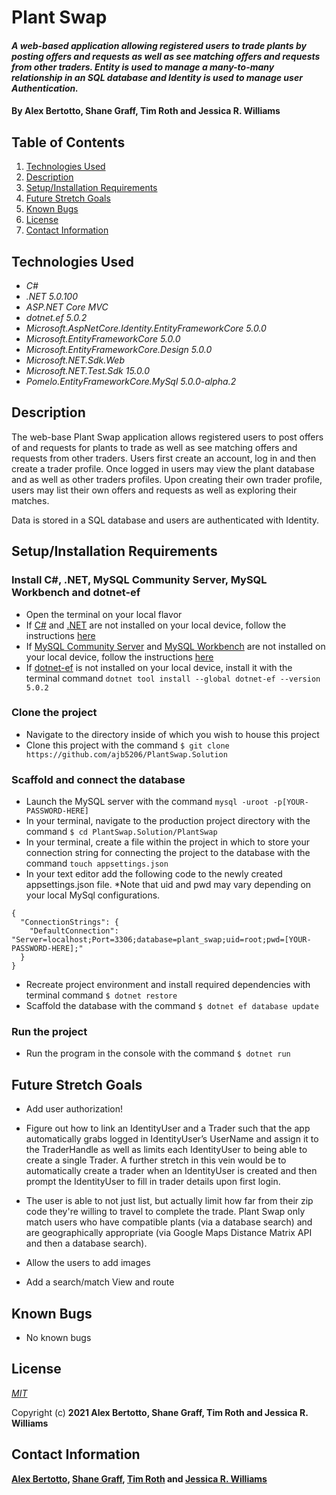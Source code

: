 # Plant Swap

#### _A web-based application allowing registered users to trade plants by posting offers and requests as well as see matching offers and requests from other traders. Entity is used to manage a many-to-many relationship in an SQL database and Identity is used to manage user Authentication._

#### By **Alex Bertotto, Shane Graff, Tim Roth and Jessica R. Williams**

## Table of Contents

1. [Technologies Used](#technologies)
2. [Description](#description)
3. [Setup/Installation Requirements](#setup)
4. [Future Stretch Goals](#goals)
5. [Known Bugs](#bugs)
6. [License](#license)
7. [Contact Information](#contact)

## Technologies Used <a id="technologies"></a>

* _C#_
* _.NET 5.0.100_
* _ASP.NET Core MVC_
* _dotnet.ef 5.0.2_
* _Microsoft.AspNetCore.Identity.EntityFrameworkCore 5.0.0_
* _Microsoft.EntityFrameworkCore 5.0.0_
* _Microsoft.EntityFrameworkCore.Design 5.0.0_
* _Microsoft.NET.Sdk.Web_
* _Microsoft.NET.Test.Sdk 15.0.0_
* _Pomelo.EntityFrameworkCore.MySql 5.0.0-alpha.2_

## Description <a id="description"></a>

The web-base Plant Swap application allows registered users to post offers of and requests for plants to trade as well as see matching offers and requests from other traders. Users first create an account, log in and then create a trader profile. Once logged in users may view the plant database and as well as other traders profiles. Upon creating their own trader profile, users may list their own offers and requests as well as exploring their matches. 

Data is stored in a SQL database and users are authenticated with Identity.

## Setup/Installation Requirements <a id="setup"></a>

### Install C#, .NET, MySQL Community Server, MySQL Workbench and dotnet-ef
* Open the terminal on your local flavor
* If [C#](https://docs.microsoft.com/en-us/dotnet/csharp/) and [.NET](https://docs.microsoft.com/en-us/dotnet/) are not installed on your local device, follow the instructions [here](https://www.learnhowtoprogram.com/c-and-net-part-time-c-and-react-track/getting-started-with-c/installing-c-and-net)
* If [MySQL Community Server](https://dev.mysql.com/downloads/mysql/) and [MySQL Workbench](https://www.mysql.com/products/workbench/) are not installed on your local device, follow the instructions [here](https://www.learnhowtoprogram.com/c-and-net-part-time-c-and-react-track/getting-started-with-c/installing-and-configuring-mysql)
* If [dotnet-ef](https://docs.microsoft.com/en-us/ef/core/cli/dotnet) is not installed on your local device, install it with the terminal command `dotnet tool install --global dotnet-ef --version 5.0.2`

### Clone the project
* Navigate to the directory inside of which you wish to house this project
* Clone this project with the command `$ git clone https://github.com/ajb5206/PlantSwap.Solution`

### Scaffold and connect the database
* Launch the MySQL server with the command `mysql -uroot -p[YOUR-PASSWORD-HERE]`
* In your terminal, navigate to the production project directory with the command `$ cd PlantSwap.Solution/PlantSwap`
* In your terminal, create a file within the project in which to store your connection string for connecting the project to the database with the command `touch appsettings.json`
* In your text editor add the following code to the newly created appsettings.json file. *Note that uid and pwd may vary depending on your local MySql configurations.
```
{
  "ConnectionStrings": {
    "DefaultConnection": "Server=localhost;Port=3306;database=plant_swap;uid=root;pwd=[YOUR-PASSWORD-HERE];"
  }
}
```
* Recreate project environment and install required dependencies with terminal command `$ dotnet restore`
* Scaffold the database with the command `$ dotnet ef database update`

### Run the project
* Run the program in the console with the command `$ dotnet run`

## Future Stretch Goals <a id="goals"></a>

* Add user authorization!

* Figure out how to link an IdentityUser and a Trader such that the app automatically grabs logged in IdentityUser’s UserName and assign it to the TraderHandle as well as limits each IdentityUser to being able to create a single Trader. A further stretch in this vein would be to automatically create a trader when an IdentityUser is created and then prompt the IdentityUser to fill in trader details upon first login.

* The user is able to not just list, but actually limit how far from their zip code they're willing to travel to complete the trade. Plant Swap only match users who have compatible plants (via a database search) and are geographically appropriate (via Google Maps Distance Matrix API and then a database search).

* Allow the users to add images

* Add a search/match View and route

## Known Bugs <a id="bugs"></a>
* No known bugs

## License <a id="license"></a>
*[MIT](https://choosealicense.com/licenses/mit/)*

Copyright (c) **2021 Alex Bertotto, Shane Graff, Tim Roth and Jessica R. Williams**

## Contact Information <a id="contact"></a>
**[Alex Bertotto](ajb5206@gmail.com), [Shane Graff](copellius@gmail.com), [Tim Roth](timdroth@gmail.com) and [Jessica R. Williams](mailto:jessicarubinwilliams@gmail.com)**